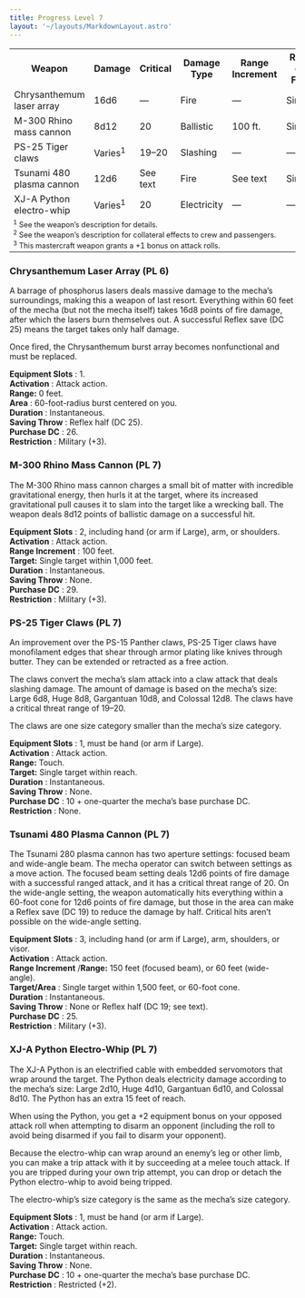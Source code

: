 ```yaml
---
title: Progress Level 7
layout: '~/layouts/MarkdownLayout.astro'
---
```


<table> <tr><th>Weapon</th><th>Damage</th><th>Critical</th><th>Damage Type</th><th>Range Increment</th><th>Rate of Fire</th><th>Magazine</th><th>Size</th><th>Weight</th><th>Purchase DC</th><th>Restriction</th></tr> <tr><td>Chrysanthemum laser array</td><td>16d6</td><td>—</td><td>Fire</td><td>—</td><td>Single</td><td>1 int.</td><td>Huge</td><td>50 lb.</td><td>26</td><td>Mil (+3)</td></tr> <tr class="shaded"><td>M-300 Rhino mass cannon</td><td>8d12</td><td>20</td><td>Ballistic</td><td>100 ft.</td><td>Single</td><td>—</td><td>Huge</td><td>65 lb.</td><td>29</td><td>Mil (+3)</td></tr> <tr><td>PS-25 Tiger claws</td><td>Varies<sup>1</sup></td><td>19–20</td><td>Slashing</td><td>—</td><td>—</td><td>—</td><td>Varies<sup>1</sup></td><td>—</td><td>Varies<sup>1</sup></td><td>—</td></tr> <tr class="shaded"><td>Tsunami 480 plasma cannon</td><td>12d6</td><td>See text</td><td>Fire</td><td>See text</td><td>Single</td><td>—</td><td>Huge</td><td>75 lb.</td><td>25</td><td>Mil (+3)</td></tr> <tr><td>XJ-A Python electro-whip</td><td>Varies<sup>1</sup></td><td>20</td><td>Electricity</td><td>—</td><td>—</td><td>—</td><td>Varies<sup>1</sup></td><td>—</td><td>Varies<sup>1</sup></td><td>—</td></tr> <tr><td colspan="11" style="text-align:left; font-size: .8em"> <sup>1</sup> See the weapon’s description for details.<br/> <sup>2</sup> See the weapon’s description for collateral effects to crew and passengers.<br/> <sup>3</sup> This mastercraft weapon grants a +1 bonus on attack rolls.<br/> </td></tr> </table>



### Chrysanthemum Laser Array (PL 6)

A barrage of phosphorus lasers deals massive damage to the mecha’s
surroundings, making this a weapon of last resort. Everything within 60 feet
of the mecha (but not the mecha itself) takes 16d8 points of fire damage,
after which the lasers burn themselves out. A successful Reflex save (DC 25)
means the target takes only half damage.

Once fired, the Chrysanthemum burst array becomes nonfunctional and must be
replaced.

**Equipment Slots** : 1.  
**Activation** : Attack action.  
**Range:** 0 feet.  
**Area** : 60-foot-radius burst centered on you.  
**Duration** : Instantaneous.  
**Saving Throw** : Reflex half (DC 25).  
**Purchase DC** : 26.  
**Restriction** : Military (+3).

### M-300 Rhino Mass Cannon (PL 7)

The M-300 Rhino mass cannon charges a small bit of matter with incredible
gravitational energy, then hurls it at the target, where its increased
gravitational pull causes it to slam into the target like a wrecking ball. The
weapon deals 8d12 points of ballistic damage on a successful hit.

**Equipment Slots** : 2, including hand (or arm if Large), arm, or shoulders.  
**Activation** : Attack action.  
**Range Increment** : 100 feet.  
**Target:** Single target within 1,000 feet.  
**Duration** : Instantaneous.  
**Saving Throw** : None.  
**Purchase DC** : 29.  
**Restriction** : Military (+3).

### PS-25 Tiger Claws (PL 7)

An improvement over the PS-15 Panther claws, PS-25 Tiger claws have
monofilament edges that shear through armor plating like knives through
butter. They can be extended or retracted as a free action.

The claws convert the mecha’s slam attack into a claw attack that deals
slashing damage. The amount of damage is based on the mecha’s size: Large 6d8,
Huge 8d8, Gargantuan 10d8, and Colossal 12d8. The claws have a critical threat
range of 19–20.

The claws are one size category smaller than the mecha’s size category.

**Equipment Slots** : 1, must be hand (or arm if Large).  
**Activation** : Attack action.  
**Range:** Touch.  
**Target:** Single target within reach.  
**Duration** : Instantaneous.  
**Saving Throw** : None.  
**Purchase DC** : 10 + one-quarter the mecha’s base purchase DC.  
**Restriction** : None.

### Tsunami 480 Plasma Cannon (PL 7)

The Tsunami 280 plasma cannon has two aperture settings: focused beam and
wide-angle beam. The mecha operator can switch between settings as a move
action. The focused beam setting deals 12d6 points of fire damage with a
successful ranged attack, and it has a critical threat range of 20. On the
wide-angle setting, the weapon automatically hits everything within a 60-foot
cone for 12d6 points of fire damage, but those in the area can make a Reflex
save (DC 19) to reduce the damage by half. Critical hits aren’t possible on
the wide-angle setting.

**Equipment Slots** : 3, including hand (or arm if Large), arm, shoulders, or
visor.  
**Activation** : Attack action.  
**Range Increment** /**Range:** 150 feet (focused beam), or 60 feet (wide-
angle).  
**Target/Area** : Single target within 1,500 feet, or 60-foot cone.  
**Duration** : Instantaneous.  
**Saving Throw** : None or Reflex half (DC 19; see text).  
**Purchase DC** : 25.  
**Restriction** : Military (+3).

### XJ-A Python Electro-Whip (PL 7)

The XJ-A Python is an electrified cable with embedded servomotors that wrap
around the target. The Python deals electricity damage according to the
mecha’s size: Large 2d10, Huge 4d10, Gargantuan 6d10, and Colossal 8d10. The
Python has an extra 15 feet of reach.

When using the Python, you get a +2 equipment bonus on your opposed attack
roll when attempting to disarm an opponent (including the roll to avoid being
disarmed if you fail to disarm your opponent).

Because the electro-whip can wrap around an enemy’s leg or other limb, you can
make a trip attack with it by succeeding at a melee touch attack. If you are
tripped during your own trip attempt, you can drop or detach the Python
electro-whip to avoid being tripped.

The electro-whip’s size category is the same as the mecha’s size category.

**Equipment Slots** : 1, must be hand (or arm if Large).  
**Activation** : Attack action.  
**Range:** Touch.  
**Target:** Single target within reach.  
**Duration** : Instantaneous.  
**Saving Throw** : None.  
**Purchase DC** : 10 + one-quarter the mecha’s base purchase DC.  
**Restriction** : Restricted (+2).

